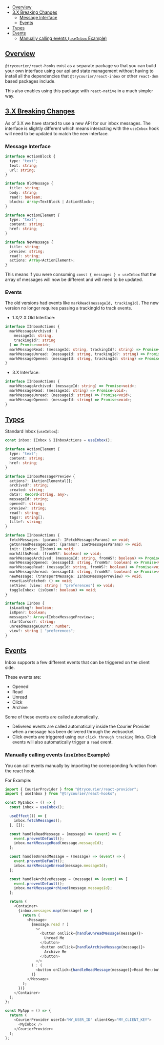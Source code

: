 <!-- START doctoc generated TOC please keep comment here to allow auto update -->
<!-- DON'T EDIT THIS SECTION, INSTEAD RE-RUN doctoc TO UPDATE -->

- [Overview](#overview)
- [3.X Breaking Changes](#3x-breaking-changes)
  - [Message Interface](#message-interface)
  - [Events](#events)
- [Types](#types)
- [Events](#events-1)
  - [Manually calling events (`useInbox` Example)](#manually-calling-events-useinbox-example)

<!-- END doctoc generated TOC please keep comment here to allow auto update -->

<a name="0overviewmd"></a>

## [Overview](#overview)

`@trycourier/react-hooks` exist as a separate package so that you can build your own interface using our api and state management without having to install all the dependencies that `@trycourier/react-inbox` or other `react-dom` based packages include.

This also enables using this package with `react-native` in a much simpler way.

## [3.X Breaking Changes](#3x-breaking-changes)

As of 3.X we have started to use a new API for our inbox messages. The interface is slightly different which means interacting with the `useInbox` hook will need to be updated to match the new interface.

### Message Interface

```ts
interface ActionBlock {
  type: "text";
  text: string;
  url: string;
}

interface OldMessage {
  title: string;
  body: string;
  read?: boolean;
  blocks: Array<TextBlock | ActionBlock>;
}

interface ActionElement {
  type: "text";
  content: string;
  href: string;
}

interface NewMessage {
  title: string;
  preview: string;
  read?: string;
  actions: Array<ActionElement>;
}
```

This means if you were consuming `const { messages } = useInbox` that the array of messages will now be different and will need to be updated.

### Events

The old versions had events like `markRead(messageId, trackingId)`. The new version no longer requires passing a trackingId to track events.

- 1.X/2.X Old Interface:

```ts
interface IInboxActions {
  markMessageArchived: (
    messageId: string,
    trackingId?: string
  ) => Promise<void>;
  markMessageRead: (messageId: string, trackingId?: string) => Promise<void>;
  markMessageUnread: (messageId: string, trackingId?: string) => Promise<void>;
  markMessageOpened: (messageId: string, trackingId: string) => Promise<void>;
}
```

- 3.X Interface:

```ts
interface IInboxActions {
  markMessageArchived: (messageId: string) => Promise<void>;
  markMessageRead: (messageId: string) => Promise<void>;
  markMessageUnread: (messageId: string) => Promise<void>;
  markMessageOpened: (messageId: string) => Promise<void>;
}
```

<a name="1typesmd"></a>

## [Types](#types)

Standard Inbox (`useInbox`):

```ts
const inbox: IInbox & IInboxActions = useInbox();

interface ActionElement {
  type: "text";
  content: string;
  href: string;
}

interface IInboxMessagePreview {
  actions?: IActionElemental[];
  archived?: string;
  created: string;
  data?: Record<string, any>;
  messageId: string;
  opened?: string;
  preview?: string;
  read?: string;
  tags?: string[];
  title?: string;
}

interface IInboxActions {
  fetchMessages: (params?: IFetchMessagesParams) => void;
  getUnreadMessageCount: (params?: IGetMessagesParams) => void;
  init: (inbox: IInbox) => void;
  markAllAsRead: (fromWS?: boolean) => void;
  markMessageArchived: (messageId: string, fromWS?: boolean) => Promise<void>;
  markMessageOpened: (messageId: string, fromWS?: boolean) => Promise<void>;
  markMessageRead: (messageId: string, fromWS?: boolean) => Promise<void>;
  markMessageUnread: (messageId: string, fromWS?: boolean) => Promise<void>;
  newMessage: (transportMessage: IInboxMessagePreview) => void;
  resetLastFetched: () => void;
  setView: (view: string | "preferences") => void;
  toggleInbox: (isOpen?: boolean) => void;
}

interface IInbox {
  isLoading?: boolean;
  isOpen?: boolean;
  messages?: Array<IInboxMessagePreview>;
  startCursor?: string;
  unreadMessageCount?: number;
  view?: string | "preferences";
}
```

<a name="2eventsmd"></a>

## [Events](#events)

Inbox supports a few different events that can be triggered on the client side.

These events are:

- Opened
- Read
- Unread
- Click
- Archive

Some of these events are called automatically.

- Delivered events are called automatically inside the Courier Provider when a message has been delivered through the websocket
- Click events are triggered using our `click through tracking` links. Click events will also automatically trigger a `read` event.

### Manually calling events (`useInbox` Example)

You can call events manually by importing the corresponding function from the react hook.

For Example:

```js
import { CourierProvider } from "@trycourier/react-provider";
import { useInbox } from "@trycourier/react-hooks";

const MyInbox = () => {
  const inbox = useInbox();

  useEffect(() => {
    inbox.fetchMessages();
  }, []);

  const handleReadMessage = (message) => (event) => {
    event.preventDefault();
    inbox.markMessageRead(message.messageId);
  };

  const handleUnreadMessage = (message) => (event) => {
    event.preventDefault();
    inbox.markMessageUnread(message.messageId);
  };

  const handleArchiveMessage = (message) => (event) => {
    event.preventDefault();
    inbox.markMessageArchived(message.messageId);
  };

  return (
    <Container>
      {inbox.messages.map((message) => {
        return (
          <Message>
            {message.read ? (
              <>
                <button onClick={handleUnreadMessage(message)}>
                  Unread Me
                </button>
                <button onClick={handleArchiveMessage(message)}>
                  Archive Me
                </button>
              </>
            ) : (
              <button onClick={handleReadMessage(message)}>Read Me</button>
            )}
          </Message>
        );
      })}
    </Container>
  );
};

const MyApp = () => {
  return (
    <CourierProvider userId="MY_USER_ID" clientKey="MY_CLIENT_KEY">
      <MyInbox />
    </CourierProvider>
  );
};
```
